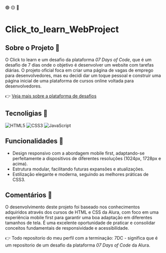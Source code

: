 🟢 🟡 🔴

# Click_to_learn_WebProject

## Sobre o Projeto :paperclip:

O Click to learn e um desafio da plataforma *07 Days of Code*, que é um desafio de 7 dias onde o objetivo é desenvolver um website com tarefas diárias. O projeto oficial foca em criar uma página de vagas de emprego para desenvolvedores, mas eu decidi dar um toque pessoal e construir uma página inicial de uma plataforma de cursos online voltada para desenvolvedores.

👉 [Veja mais sobre a plataforma de desafios](https://7daysofcode.io/)


## Tecnoligias :gem:

![HTML5](https://img.shields.io/badge/html5-%23E34F26.svg?style=for-the-badge&logo=html5&logoColor=white)
![CSS3](https://img.shields.io/badge/css3-%231572B6.svg?style=for-the-badge&logo=css3&logoColor=white)
![JavaScript](https://img.shields.io/badge/javascript-%23323330.svg?style=for-the-badge&logo=javascript&logoColor=%23F7DF1E)


## Funcionalidades :rocket:

- Design responsivo com a abordagem mobile first, adaptando-se perfeitamente a dispositivos de diferentes resoluções (1024px, 1728px e acima).
- Estrutura modular, facilitando futuras expansões e atualizações.
- Estilização elegante e moderna, seguindo as melhores práticas de CSS3.


## Comentários :speech_balloon:

O desenvolvimento deste projeto foi baseado nos conhecimentos adquiridos através dos cursos de HTML e CSS da Alura, com foco em uma experiência mobile first para garantir uma boa adaptação em diferentes tamanhos de tela. É uma excelente oportunidade de praticar e consolidar conceitos fundamentais de responsividade e acessibilidade.

👉 Todo repositorio do meu perfil com a terminação: 7DC - significa que é um repositorio de um desafio da plataforma *07 Days of Code* da Alura.
